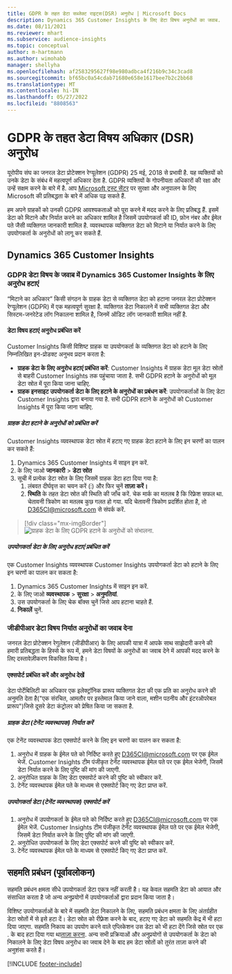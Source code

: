 ```yaml
---
title: GDPR के तहत डेटा सब्जेक्ट राइट्स(DSR) अनुरोध | Microsoft Docs
description: Dynamics 365 Customer Insights के लिए डेटा विषय अनुरोधों का जवाब.
ms.date: 08/11/2021
ms.reviewer: mhart
ms.subservice: audience-insights
ms.topic: conceptual
author: m-hartmann
ms.author: wimohabb
manager: shellyha
ms.openlocfilehash: af2583295627f98e980adbca4f216b9c34c3cad8
ms.sourcegitcommit: bf65bc0a54cdab71680e658e1617bee7b2c2bb68
ms.translationtype: MT
ms.contentlocale: hi-IN
ms.lasthandoff: 05/27/2022
ms.locfileid: "8808563"
---
```

# <a name="data-subject-rights-dsr-requests-under-gdpr"></a>GDPR के तहत डेटा विषय अधिकार (DSR) अनुरोध

यूरोपीय संघ का जनरल डेटा प्रोटेक्शन रेग्यूलेशन (GDPR) 25 मई, 2018 से प्रभावी है. यह व्यक्तियों को उनके डेटा के संबंध में महत्वपूर्ण अधिकार देता है. GDPR व्यक्तियों के गोपनीयता अधिकारों की रक्षा और उन्हें सक्षम करने के बारे में है. आप [Microsoft ट्रस्ट सेंटर](https://www.microsoft.com/trust-center) पर सुरक्षा और अनुपालन के लिए Microsoft की प्रतिबद्धता के बारे में अधिक पढ़ सकते हैं.

हम अपने ग्राहकों को उनकी GDPR आवश्यकताओं को पूरा करने में मदद करने के लिए प्रतिबद्ध हैं. इसमें डेटा को मिटाने और निर्यात करने का अधिकार शामिल है जिसमें उपयोगकर्ता की ID, फ़ोन नंबर और ईमेल पते जैसी व्यक्तिगत जानकारी शामिल है. व्यवस्थापक व्यक्तिगत डेटा को मिटाने या निर्यात करने के लिए उपयोगकर्ता के अनुरोधों को लागू कर सकते हैं.

## <a name="dynamics-365-customer-insights"></a>Dynamics 365 Customer Insights

### <a name="responding-to-gdpr-data-subject-delete-requests-for-dynamics-365-customer-insights"></a>GDPR डेटा विषय के जवाब में Dynamics 365 Customer Insights के लिए अनुरोध हटाएं

“मिटाने का अधिकार” किसी संगठन के ग्राहक डेटा से व्यक्तिगत डेटा को हटाना जनरल डेटा प्रोटेक्शन रेग्यूलेशन (GDPR) में एक महत्वपूर्ण सुरक्षा है. व्यक्तिगत डेटा निकालने में सभी व्यक्तिगत डेटा और सिस्टम-जनरेटेड लॉग निकालना शामिल है, जिनमें ऑडिट लॉग जानकारी शामिल नहीं है.

#### <a name="manage-data-subject-delete-requests"></a>डेटा विषय हटाएं अनुरोध प्रबंधित करें

Customer Insights किसी विशिष्ट ग्राहक या उपयोगकर्ता के व्यक्तिगत डेटा को हटाने के लिए निम्नलिखित इन-प्रोडक्ट अनुभव प्रदान करता है:

- **ग्राहक डेटा के लिए अनुरोध हटाएं प्रबंधित करें**: Customer Insights में ग्राहक डेटा मूल डेटा स्रोतों से बाहरी Customer Insights तक पहुंचाया जाता है. सभी GDPR हटाने के अनुरोधों को मूल डेटा स्रोत में पूरा किया जाना चाहिए.
- **ग्राहक इनसाइट उपयोगकर्ता डेटा के लिए हटाने के अनुरोधों का प्रबंधन करें**: उपयोगकर्ताओं के लिए डेटा Customer Insights द्वारा बनाया गया है. सभी GDPR हटाने के अनुरोधों को Customer Insights में पूरा किया जाना चाहिए.

##### <a name="manage-requests-to-delete-customer-data"></a>ग्राहक डेटा हटाने के अनुरोधों को प्रबंधित करें

Customer Insights व्यवस्थापक डेटा स्रोत में हटाए गए ग्राहक डेटा हटाने के लिए इन चरणों का पालन कर सकते हैं:

1. Dynamics 365 Customer Insights में साइन इन करें.
2. के लिए जाओ **जानकारी** > **डेटा स्रोत**
3. सूची में प्रत्येक डेटा स्रोत के लिए जिसमें ग्राहक डेटा हटा दिया गया है:
   1. लंबवत दीर्घवृत्त का चयन करें (&vellip;) और फिर चुनें **ताज़ा करें।**
   2. **स्थिति** के तहत डेटा स्रोत की स्थिति की जाँच करें. चेक मार्क का मतलब है कि रिफ्रेश सफल था. चेतावनी त्रिकोण का मतलब कुछ गलत हो गया. यदि चेतावनी त्रिकोण प्रदर्शित होता है, तो D365CI@microsoft.com से संपर्क करें.

> [!div class="mx-imgBorder"]
> ![ग्राहक डेटा के लिए GDPR हटाने के अनुरोधों को संभालना.](media/gdpr-data-sources.png "ग्राहक डेटा के लिए GDPR हटाने के अनुरोधों को संभालना")

##### <a name="manage-delete-requests-for-user-data"></a>उपयोगकर्ता डेटा के लिए अनुरोध हटाएं प्रबंधित करें

एक Customer Insights व्यवस्थापक Customer Insights उपयोगकर्ता डेटा को हटाने के लिए इन चरणों का पालन कर सकता है:

1. Dynamics 365 Customer Insights में साइन इन करें.
2. के लिए जाओ **व्यवस्थापक** > **सुरक्षा** > **अनुमतियां**.
3. उस उपयोगकर्ता के लिए चेक बॉक्स चुनें जिसे आप हटाना चाहते हैं.
4. **निकालें** चुनें.

### <a name="responding-to-gdpr-data-subject-export-requests"></a>जीडीपीआर डेटा विषय निर्यात अनुरोधों का जवाब देना

जनरल डेटा प्रोटेक्शन रेगुलेशन (जीडीपीआर) के लिए आपकी यात्रा में आपके साथ साझेदारी करने की हमारी प्रतिबद्धता के हिस्से के रूप में, हमने डेटा विषयों के अनुरोधों का जवाब देने में आपकी मदद करने के लिए दस्तावेज़ीकरण विकसित किया है।

#### <a name="manage-export-and-view-requests"></a>एक्सपोर्ट प्रबंधित करें और अनुरोध देखें

डेटा पोर्टेबिलिटी का अधिकार एक इलेक्ट्रॉनिक प्रारूप व्यक्तिगत डेटा की एक प्रति का अनुरोध करने की अनुमति देता है("एक संरचित, आमतौर पर इस्तेमाल किया जाने वाला, मशीन पठनीय और इंटरऑपरेबल प्रारूप")जिसे दूसरे डेटा कंट्रोलर को प्रेषित किया जा सकता है.

##### <a name="export-customer-data-tenant-admin"></a>ग्राहक डेटा (टेनेंट व्यवस्थापक) निर्यात करें

एक टेनेंट व्यवस्थापक डेटा एक्सपोर्ट करने के लिए इन चरणों का पालन कर सकता है:

1. अनुरोध में ग्राहक के ईमेल पते को निर्दिष्ट करते हुए D365CI@microsoft.com पर एक ईमेल भेजें. Customer Insights टीम पंजीकृत टेनेंट व्यवस्थापक ईमेल पते पर एक ईमेल भेजेगी, जिसमें डेटा निर्यात करने के लिए पुष्टि की मांग की जाएगी.
2. अनुरोधित ग्राहक के लिए डेटा एक्सपोर्ट करने की पुष्टि को स्वीकार करें.
3. टेनेंट व्यवस्थापक ईमेल पते के माध्यम से एक्सपोर्ट किए गए डेटा प्राप्त करें.

##### <a name="export-user-data-tenant-admin"></a>उपयोगकर्ता डेटा (टेनेंट व्यवस्थापक) एक्सपोर्ट करें

1. अनुरोध में उपयोगकर्ता के ईमेल पते को निर्दिष्ट करते हुए D365CI@microsoft.com पर एक ईमेल भेजें. Customer Insights टीम पंजीकृत टेनेंट व्यवस्थापक ईमेल पते पर एक ईमेल भेजेगी, जिसमें डेटा निर्यात करने के लिए पुष्टि की मांग की जाएगी.
2. अनुरोधित उपयोगकर्ता के लिए डेटा एक्सपोर्ट करने की पुष्टि को स्वीकार करें.
3. टेनेंट व्यवस्थापक ईमेल पते के माध्यम से एक्सपोर्ट किए गए डेटा प्राप्त करें.

## <a name="consent-management-preview"></a>सहमति प्रबंधन (पूर्वावलोकन)

सहमति प्रबंधन क्षमता सीधे उपयोगकर्ता डेटा एकत्र नहीं करती है। यह केवल सहमति डेटा को आयात और संसाधित करता है जो अन्य अनुप्रयोगों में उपयोगकर्ताओं द्वारा प्रदान किया जाता है।

विशिष्ट उपयोगकर्ताओं के बारे में सहमति डेटा निकालने के लिए, सहमति प्रबंधन क्षमता के लिए अंतर्ग्रहीत डेटा स्रोतों में से इसे हटा दें। डेटा स्रोत को रीफ़्रेश करने के बाद, हटाए गए डेटा को सहमति केंद्र में भी हटा दिया जाएगा. सहमति निकाय का उपयोग करने वाले एप्लिकेशन उस डेटा को भी हटा देंगे जिसे स्रोत पर एक . के बाद हटा दिया गया था[ताज़ा करना](system.md#refresh-processes). अन्य सभी प्रक्रियाओं और अनुप्रयोगों से उपयोगकर्ता के डेटा को निकालने के लिए डेटा विषय अनुरोध का जवाब देने के बाद हम डेटा स्रोतों को तुरंत ताज़ा करने की अनुशंसा करते हैं।

[!INCLUDE [footer-include](includes/footer-banner.md)]